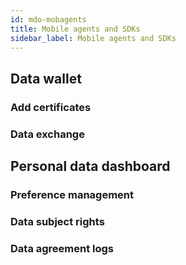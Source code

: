 ```yaml
---
id: mdo-mobagents
title: Mobile agents and SDKs
sidebar_label: Mobile agents and SDKs
---
```


## Data wallet

### Add certificates

### Data exchange

## Personal data dashboard

### Preference management

### Data subject rights 

### Data agreement logs